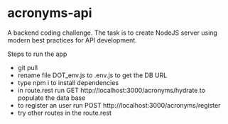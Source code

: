 # acronyms-api

A backend coding challenge. The task is to create NodeJS server using modern best practices for API development.

Steps to run the app

-   git pull
-   rename file DOT_env.js to .env.js to get the DB URL
-   type npm i to install dependencies
-   in route.rest run GET http://localhost:3000/acronyms/hydrate to populate the data base
-   to register an user run POST http://localhost:3000/acronyms/register
-   try other routes in the route.rest
